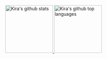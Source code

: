 <!--
**kwstars/kwstars** is a ✨ _special_ ✨ repository because its `README.md` (this file) appears on your GitHub profile.

Here are some ideas to get you started:

- 🔭 I’m currently working on ...
- 🌱 I’m currently learning ...
- 👯 I’m looking to collaborate on ...
- 🤔 I’m looking for help with ...
- 💬 Ask me about ...
- 📫 How to reach me: ...
- 😄 Pronouns: ...
- ⚡ Fun fact: ...
-->


<a href="https://github.com/appleboy">
  <img height="150em" src="https://github-readme-stats.vercel.app/api?username=kwstars&show_icons=true&theme=default&count_private=true" alt="Kira's github stats" />
  <img height="150em" src="https://github-readme-stats.vercel.app/api/top-langs/?username=kwstars&theme=default&layout=compact" alt="Kira's github top languages" />
</a>
<br/>
